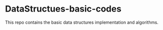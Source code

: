 # DataStructues-basic-codes
This repo contains the basic data structures implementation and algorithms.
